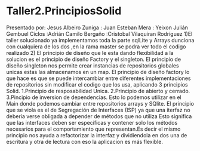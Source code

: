 # Taller2.PrincipiosSolid
Presentado por: Jesus Albeiro Zuniga
              : Juan Esteban Mera
              : Yeixon Julián Gembuel Ciclos
              :Adrián Camilo Bergaño
              :Cristobal Vilaquiran Rodríguez 
1)El taller solucionado ya implementamos toda la parte sqlLite y Arrays dunciona con cualquiera de los dos ,en la rama master se podra ver todo el codigo realizado
2)
El principio de diseño que le esta dando flexibilidad a la solucion es el principio de diseño Factory y el singleton.
El principio de diseño singleton nos permite crear instancias de repositorios globales unicas estas las almacenamos en un map.
El principio de diseño factory lo que hace es que se puede intercambiar entre diferentes implementaciones de repositorios sin modificar el codigo que los usa, aplicando 
3 principios Solid.
1.Principio de resposabilidad Unica.
2.Principio de abierto y cerrado.
3.Pincipio de inversion de dependencias.
Esto lo podemos utilizar en el Main donde podemos cambiar entre repositorios arrays y SQlite.
El principio que se viola es el de Segregación de Interfaces (ISP) ya que una iterfaz no debería verse obligada a depender de métodos que no utiliza
Esto significa que las interfaces deben ser específicas y contener solo los métodos necesarios para el comportamiento que representan.Es decir el mismo
principio nos ayuda a refactorizar la interfaz y dividiendola en dos una de escritura y otra de lectura con eso la aplicacion es más flexible.

